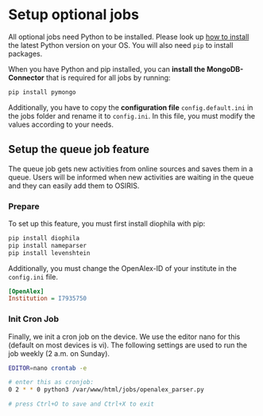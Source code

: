 
# Setup optional jobs

All optional jobs need Python to be installed. Please look up [how to install](https://wiki.python.org/moin/BeginnersGuide/Download) the latest Python version on your OS. You will also need `pip` to install packages.

When you have Python and pip installed, you can **install the MongoDB-Connector** that is required for all jobs by running:

```bash
pip install pymongo
```

Additionally, you have to copy the **configuration file** `config.default.ini` in the jobs folder and rename it to `config.ini`. 
In this file, you must modify the values according to your needs. 


## Setup the queue job feature

The queue job gets new activities from online sources and saves them in a queue. Users will be informed when new activities are waiting in the queue and they can easily add them to OSIRIS.


### Prepare

To set up this feature, you must first install diophila with pip:

```bash
pip install diophila
pip install nameparser
pip install levenshtein
```

Additionally, you must change the OpenAlex-ID of your institute in the `config.ini` file.

```ini
[OpenAlex]
Institution = I7935750
```

### Init Cron Job

Finally, we init a cron job on the device. We use the editor nano for this (default on most devices is vi). The following settings are used to run the job weekly (2 a.m. on Sunday).

```bash
EDITOR=nano crontab -e 

# enter this as cronjob:
0 2 * * 0 python3 /var/www/html/jobs/openalex_parser.py

# press Ctrl+O to save and Ctrl+X to exit
```
